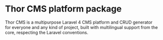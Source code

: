Thor CMS platform package
=====
Thor CMS is a multipurpose Laravel 4 CMS platform and CRUD generator for everyone
and any kind of project, built with multilingual support from the core, respecting
the Laravel conventions.